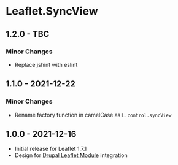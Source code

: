 # Leaflet.SyncView

## 1.2.0 - TBC

### Minor Changes

  - Replace jshint with eslint

## 1.1.0 - 2021-12-22

### Minor Changes

  - Rename factory function in camelCase as `L.control.syncView`

## 1.0.0 - 2021-12-16

  - Initial release for Leaflet 1.7.1
  - Design for [Drupal Leaflet Module](https://www.drupal.org/project/leaflet) integration
